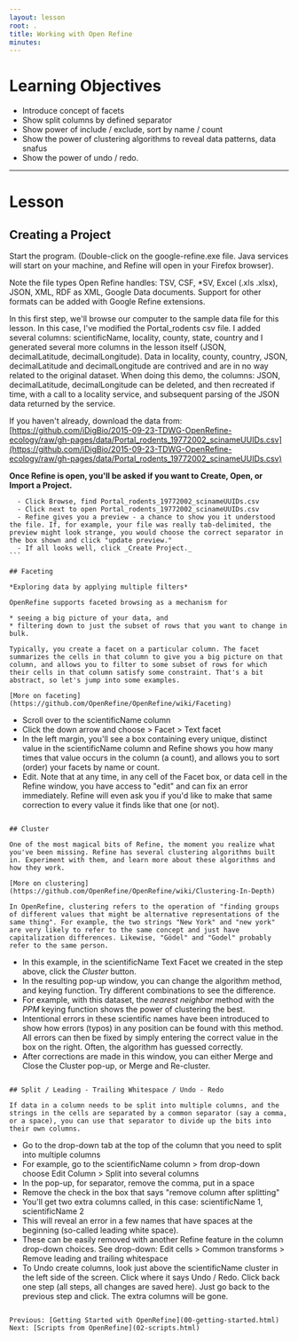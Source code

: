 ```yaml
---
layout: lesson
root: .
title: Working with Open Refine
minutes: 
---
```


# Learning Objectives

* Introduce concept of facets
* Show split columns by defined separator
* Show power of include / exclude, sort by name / count
* Show the power of clustering algorithms to reveal data patterns, data snafus
* Show the power of undo / redo.

----------------------------------------------------

# Lesson

## Creating a Project

Start the program. (Double-click on the google-refine.exe file. Java services will start on your machine, and Refine will open in your Firefox browser).

Note the file types Open Refine handles: TSV, CSF, *SV, Excel (.xls .xlsx), JSON, XML, RDF as XML, Google Data documents. Support for other formats can be added with Google Refine extensions.

In this first step, we'll browse our computer to the sample data file for this lesson. In this case, I've modified the Portal_rodents csv file. I added several columns: scientificName, locality, county, state, country and I generated several more columns in the lesson itself (JSON, decimalLatitude, decimalLongitude). Data in locality, county, country, JSON, decimalLatitude and decimalLongitude are contrived and are in no way related to the original dataset. When doing this demo, the columns: JSON, decimalLatitude, decimalLongitude can be deleted, and then recreated if time, with a call to a locality service, and subsequent parsing of the JSON data returned by the service.

If you haven't already, download the data from:  
[https://github.com/iDigBio/2015-09-23-TDWG-OpenRefine-ecology/raw/gh-pages/data/Portal_rodents_19772002_scinameUUIDs.csv](https://github.com/iDigBio/2015-09-23-TDWG-OpenRefine-ecology/raw/gh-pages/data/Portal_rodents_19772002_scinameUUIDs.csv)


**Once Refine is open, you'll be asked if you want to Create, Open, or Import a Project.**

````
  - Click Browse, find Portal_rodents_19772002_scinameUUIDs.csv
  - Click next to open Portal_rodents_19772002_scinameUUIDs.csv
  - Refine gives you a preview - a chance to show you it understood the file. If, for example, your file was really tab-delimited, the preview might look strange, you would choose the correct separator in the box shown and click "update preview."
  - If all looks well, click _Create Project._
```

## Faceting

*Exploring data by applying multiple filters*

OpenRefine supports faceted browsing as a mechanism for

* seeing a big picture of your data, and
* filtering down to just the subset of rows that you want to change in bulk.

Typically, you create a facet on a particular column. The facet summarizes the cells in that column to give you a big picture on that column, and allows you to filter to some subset of rows for which their cells in that column satisfy some constraint. That's a bit abstract, so let's jump into some examples.

[More on faceting](https://github.com/OpenRefine/OpenRefine/wiki/Faceting)

````
  - Scroll over to the scientificName column
  - Click the down arrow and choose > Facet > Text facet
  - In the left margin, you'll see a box containing every unique, distinct value in the scientificName column and Refine shows you how many times that value occurs in the column (a count), and allows you to sort (order) your facets by name or count.
  - Edit. Note that at any time, in any cell of the Facet box, or data cell in the Refine window, you have access to "edit" and can fix an error immediately. Refine will even ask you if you'd like to make that same correction to every value it finds like that one (or not).
````

## Cluster

One of the most magical bits of Refine, the moment you realize what you've been missing. Refine has several clustering algorithms built in. Experiment with them, and learn more about these algorithms and how they work. 

[More on clustering](https://github.com/OpenRefine/OpenRefine/wiki/Clustering-In-Depth)

In OpenRefine, clustering refers to the operation of "finding groups of different values that might be alternative representations of the same thing". For example, the two strings "New York" and "new york" are very likely to refer to the same concept and just have capitalization differences. Likewise, "Gödel" and "Godel" probably refer to the same person.

````
  - In this example, in the scientificName Text Facet we created in the step above, click the _Cluster_ button.
  - In the resulting pop-up window, you can change the algorithm method, and keying function. Try different combinations to see the difference.
  - For example, with this dataset, the _nearest neighbor_ method with the _PPM_ keying function shows the power of clustering the best. 
  - Intentional errors in these scientific names have been introduced to show how errors (typos) in any position can be found with this method. All errors can then be fixed by simply entering the correct value in the box on the right. Often, the algorithm has guessed correctly. 
  - After corrections are made in this window, you can either Merge and Close the Cluster pop-up, or Merge and Re-cluster.
````

## Split / Leading - Trailing Whitespace / Undo - Redo

If data in a column needs to be split into multiple columns, and the strings in the cells are separated by a common separator (say a comma, or a space), you can use that separator to divide up the bits into their own columns.

````
  - Go to the drop-down tab at the top of the column that you need to split into multiple columns
  - For example, go to the scientificName column > from drop-down choose Edit Column > Split into several columns
  - In the pop-up, for separator, remove the comma, put in a space
  - Remove the check in the box that says "remove column after splitting"
  - You'll get two extra columns called, in this case: scientificName 1, scientificName 2
  - This will reveal an error in a few names that have spaces at the beginning (so-called leading white space).
  - These can be easily removed with another Refine feature in the column drop-down choices. See drop-down: Edit cells > Common transforms > Remove leading and trailing whitespace
  - To Undo create columns, look just above the scientificName cluster in the left side of the screen. Click where it says Undo / Redo. Click back one step (all steps, all changes are saved here). Just go back to the previous step and click. The extra columns will be gone.
````

Previous: [Getting Started with OpenRefine](00-getting-started.html)  Next: [Scripts from OpenRefine](02-scripts.html)
